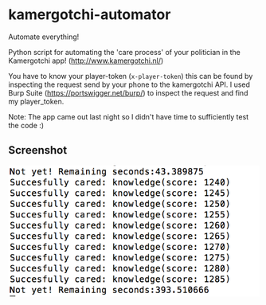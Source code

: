 # kamergotchi-automator
Automate everything!

Python script for automating the 'care process' of your politician in the Kamergotchi app! (http://www.kamergotchi.nl/)

You have to know your player-token (```x-player-token```) this can be found by inspecting the request send by your phone to the kamergotchi API. I used Burp Suite (https://portswigger.net/burp/) to inspect the request and find my player_token.

Note: The app came out last night so I didn't have time to sufficiently test the code :)


## Screenshot
![alt text](screenshot.png "kamergotchi-automator screenshot")
